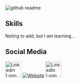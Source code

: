 ![github readme](https://github.com/Aravindray/Aravindray/assets/68138580/35209fc1-a883-47c9-98fe-5d22fdeae7c5)

## Skills

Noting to add, but I am learning...

## Social Media

<a href="https://www.linkedin.com/in/aravindraj-g-a28652193/" target="_blank" title="Click to view"><img src="https://github.com/Aravindray/Aravindray/assets/68138580/c9bb39c6-2b1e-4ab7-8c88-0c3bfd3e7e7a" alt="Linkedin Logo" width="50" height="50"></a>
[![Website](https://user-images.githubusercontent.com/68138580/212882225-122a5439-8f6e-44bf-a178-d394c451a320.png)](https://erbium007.wordpress.com)
<a href="https://www.linkedin.com/in/aravindraj-g-a28652193/" target="_blank" rel="noopener"><img src="https://github.com/Aravindray/Aravindray/assets/68138580/c9bb39c6-2b1e-4ab7-8c88-0c3bfd3e7e7a" alt="LinkedIn Logo" width="50" height="50"></a>
